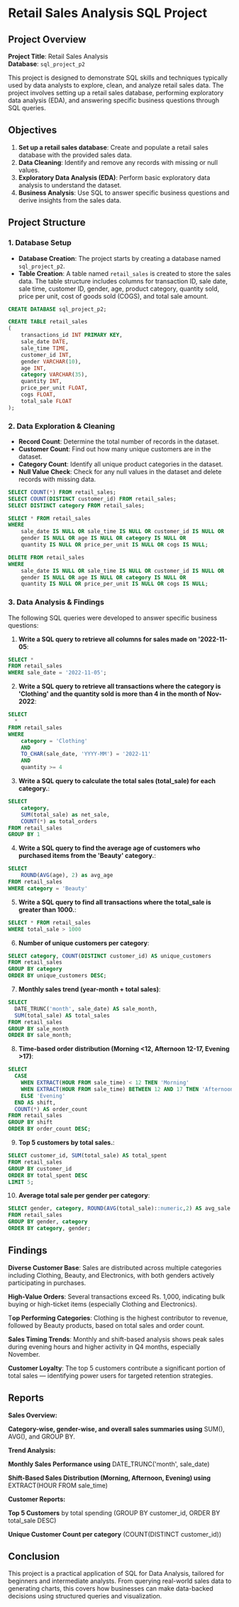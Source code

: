 # Retail Sales Analysis SQL Project

## Project Overview

**Project Title**: Retail Sales Analysis  
**Database**: `sql_project_p2`

This project is designed to demonstrate SQL skills and techniques typically used by data analysts to explore, clean, and analyze retail sales data. The project involves setting up a retail sales database, performing exploratory data analysis (EDA), and answering specific business questions through SQL queries. 

## Objectives

1. **Set up a retail sales database**: Create and populate a retail sales database with the provided sales data.
2. **Data Cleaning**: Identify and remove any records with missing or null values.
3. **Exploratory Data Analysis (EDA)**: Perform basic exploratory data analysis to understand the dataset.
4. **Business Analysis**: Use SQL to answer specific business questions and derive insights from the sales data.

## Project Structure

### 1. Database Setup

- **Database Creation**: The project starts by creating a database named `sql_project_p2`.
- **Table Creation**: A table named `retail_sales` is created to store the sales data. The table structure includes columns for transaction ID, sale date, sale time, customer ID, gender, age, product category, quantity sold, price per unit, cost of goods sold (COGS), and total sale amount.

```sql
CREATE DATABASE sql_project_p2;

CREATE TABLE retail_sales
(
    transactions_id INT PRIMARY KEY,
    sale_date DATE,	
    sale_time TIME,
    customer_id INT,	
    gender VARCHAR(10),
    age INT,
    category VARCHAR(35),
    quantity INT,
    price_per_unit FLOAT,	
    cogs FLOAT,
    total_sale FLOAT
);
```

### 2. Data Exploration & Cleaning

- **Record Count**: Determine the total number of records in the dataset.
- **Customer Count**: Find out how many unique customers are in the dataset.
- **Category Count**: Identify all unique product categories in the dataset.
- **Null Value Check**: Check for any null values in the dataset and delete records with missing data.

```sql
SELECT COUNT(*) FROM retail_sales;
SELECT COUNT(DISTINCT customer_id) FROM retail_sales;
SELECT DISTINCT category FROM retail_sales;

SELECT * FROM retail_sales
WHERE 
    sale_date IS NULL OR sale_time IS NULL OR customer_id IS NULL OR 
    gender IS NULL OR age IS NULL OR category IS NULL OR 
    quantity IS NULL OR price_per_unit IS NULL OR cogs IS NULL;

DELETE FROM retail_sales
WHERE 
    sale_date IS NULL OR sale_time IS NULL OR customer_id IS NULL OR 
    gender IS NULL OR age IS NULL OR category IS NULL OR 
    quantity IS NULL OR price_per_unit IS NULL OR cogs IS NULL;
```

### 3. Data Analysis & Findings

The following SQL queries were developed to answer specific business questions:

1. **Write a SQL query to retrieve all columns for sales made on '2022-11-05**:
```sql
SELECT *
FROM retail_sales
WHERE sale_date = '2022-11-05';
```

2. **Write a SQL query to retrieve all transactions where the category is 'Clothing' and the quantity sold is more than 4 in the month of Nov-2022**:
```sql
SELECT 
  *
FROM retail_sales
WHERE 
    category = 'Clothing'
    AND 
    TO_CHAR(sale_date, 'YYYY-MM') = '2022-11'
    AND
    quantity >= 4
```

3. **Write a SQL query to calculate the total sales (total_sale) for each category.**:
```sql
SELECT 
    category,
    SUM(total_sale) as net_sale,
    COUNT(*) as total_orders
FROM retail_sales
GROUP BY 1
```

4. **Write a SQL query to find the average age of customers who purchased items from the 'Beauty' category.**:
```sql
SELECT
    ROUND(AVG(age), 2) as avg_age
FROM retail_sales
WHERE category = 'Beauty'
```

5. **Write a SQL query to find all transactions where the total_sale is greater than 1000.**:
```sql
SELECT * FROM retail_sales
WHERE total_sale > 1000
```

6. **Number of unique customers per category**:
```sql
SELECT category, COUNT(DISTINCT customer_id) AS unique_customers
FROM retail_sales
GROUP BY category
ORDER BY unique_customers DESC;
```

7. **Monthly sales trend (year-month + total sales)**:
```sql
SELECT
  DATE_TRUNC('month', sale_date) AS sale_month,
  SUM(total_sale) AS total_sales
FROM retail_sales
GROUP BY sale_month
ORDER BY sale_month;
```

8. **Time-based order distribution (Morning <12, Afternoon 12-17, Evening >17)**:
```sql
SELECT
  CASE
    WHEN EXTRACT(HOUR FROM sale_time) < 12 THEN 'Morning'
    WHEN EXTRACT(HOUR FROM sale_time) BETWEEN 12 AND 17 THEN 'Afternoon'
    ELSE 'Evening'
  END AS shift,
  COUNT(*) AS order_count
FROM retail_sales
GROUP BY shift
ORDER BY order_count DESC;
```

9. **Top 5 customers by total sales.**:
```sql
SELECT customer_id, SUM(total_sale) AS total_spent
FROM retail_sales
GROUP BY customer_id
ORDER BY total_spent DESC
LIMIT 5;
```

10. **Average total sale per gender per category**:
```sql
SELECT gender, category, ROUND(AVG(total_sale)::numeric,2) AS avg_sale
FROM retail_sales
GROUP BY gender, category
ORDER BY category, gender;
```

## Findings

**Diverse Customer Base**: Sales are distributed across multiple categories including Clothing, Beauty, and Electronics, with both genders actively participating in purchases.

**High-Value Orders**: Several transactions exceed Rs. 1,000, indicating bulk buying or high-ticket items (especially Clothing and Electronics).

T**op Performing Categories**: Clothing is the highest contributor to revenue, followed by Beauty products, based on total sales and order count.

**Sales Timing Trends**: Monthly and shift-based analysis shows peak sales during evening hours and higher activity in Q4 months, especially November.

**Customer Loyalty**: The top 5 customers contribute a significant portion of total sales — identifying power users for targeted retention strategies.

## Reports

**Sales Overview:**

**Category-wise, gender-wise, and overall sales summaries using** SUM(), AVG(), and GROUP BY.

**Trend Analysis:**

**Monthly Sales Performance using** DATE_TRUNC('month', sale_date)

**Shift-Based Sales Distribution (Morning, Afternoon, Evening) using** EXTRACT(HOUR FROM sale_time)

**Customer Reports:**

**Top 5 Customers** by total spending (GROUP BY customer_id, ORDER BY total_sale DESC)

**Unique Customer Count per category** (COUNT(DISTINCT customer_id))



## Conclusion

This project is a practical application of SQL for Data Analysis, tailored for beginners and intermediate analysts. From querying real-world sales data to generating charts, this covers how businesses can make data-backed decisions using structured queries and visualization.


